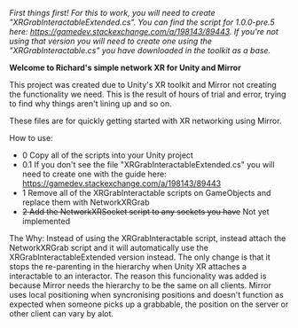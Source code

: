 *First things first! For this to work, you will need to create "XRGrabInteractableExtended.cs". You can find the script for 1.0.0-pre.5 here: https://gamedev.stackexchange.com/a/198143/89443. If you're not using that version you will need to create one using the "XRGrabInteractable.cs" you have downloaded in the toolkit as a base.*

**Welcome to Richard's simple network XR for Unity and Mirror**

This project was created due to Unity's XR toolkit and Mirror not creating the functionality we need. This is the result of hours of trial and error, trying to find why things aren't lining up and so on. 

These files are for quickly getting started with XR networking using Mirror. 

How to use:
- 0 Copy all of the scripts into your Unity project
- 0.1 If you don't see the file "XRGrabInteractableExtended.cs" you will need to create one with the guide here: https://gamedev.stackexchange.com/a/198143/89443
- 1 Remove all of the XRGrabInteractable scripts on GameObjects and replace them with NetworkXRGrab
- ~~2 Add the NetworkXRSocket script to any sockets you have~~ Not yet implemented

The Why:
Instead of using the XRGrabInteractable script, instead attach the NetworkXRGrab script and it will automatically use the XRGrabInteractableExtended version instead. The only change is that it stops the re-parenting in the hierarchy when Unity XR attaches a interactable to an interactor. The reason this funcionality was added is because Mirror needs the hierarchy to be the same on all clients. Mirror uses local positioning when syncronising positions and doesn't function as expected when someone picks up a grabbable, the position on the server or other client can vary by alot.
